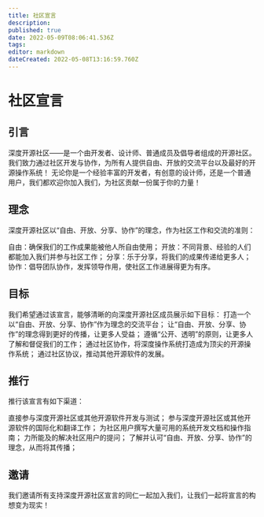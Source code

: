 ```yaml
---
title: 社区宣言
description: 
published: true
date: 2022-05-09T08:06:41.536Z
tags: 
editor: markdown
dateCreated: 2022-05-08T13:16:59.760Z
---
```


# 社区宣言
## 引言
深度开源社区——是一个由开发者、设计师、普通成员及倡导者组成的开源社区。我们致力通过社区开发与协作，为所有人提供自由、开放的交流平台以及最好的开源操作系统！ 无论你是一个经验丰富的开发者，有创意的设计师，还是一个普通用户，我们都欢迎你加入我们，为社区贡献一份属于你的力量！

## 理念
深度开源社区以“自由、开放、分享、协作”的理念，作为社区工作和交流的准则：

自由：确保我们的工作成果能被他人所自由使用；
开放：不同背景、经验的人们都能加入我们并参与社区工作；
分享：乐于分享，将我们的成果传递给更多人；
协作：倡导团队协作，发挥领导作用，使社区工作进展得更为有序。

## 目标
我们希望通过该宣言，能够清晰的向深度开源社区成员展示如下目标：
打造一个以“自由、开放、分享、协作”作为理念的交流平台；
让“自由、开放、分享、协作”的理念得到更好的传播，让更多人受益；
遵循“公开、透明”的原则，让更多人了解和督促我们的工作； 通过社区协作，将深度操作系统打造成为顶尖的开源操作系统；
通过社区协议，推动其他开源软件的发展。

## 推行
推行该宣言有如下渠道：

直接参与深度开源社区或其他开源软件开发与测试；
参与深度开源社区或其他开源软件的国际化和翻译工作；
为社区用户撰写大量可用的系统开发文档和操作指南；
力所能及的解决社区用户的提问；
了解并认可“自由、开放、分享、协作”的理念，从而将其传播；

## 邀请
我们邀请所有支持深度开源社区宣言的同仁一起加入我们，让我们一起将宣言的构想变为现实！
